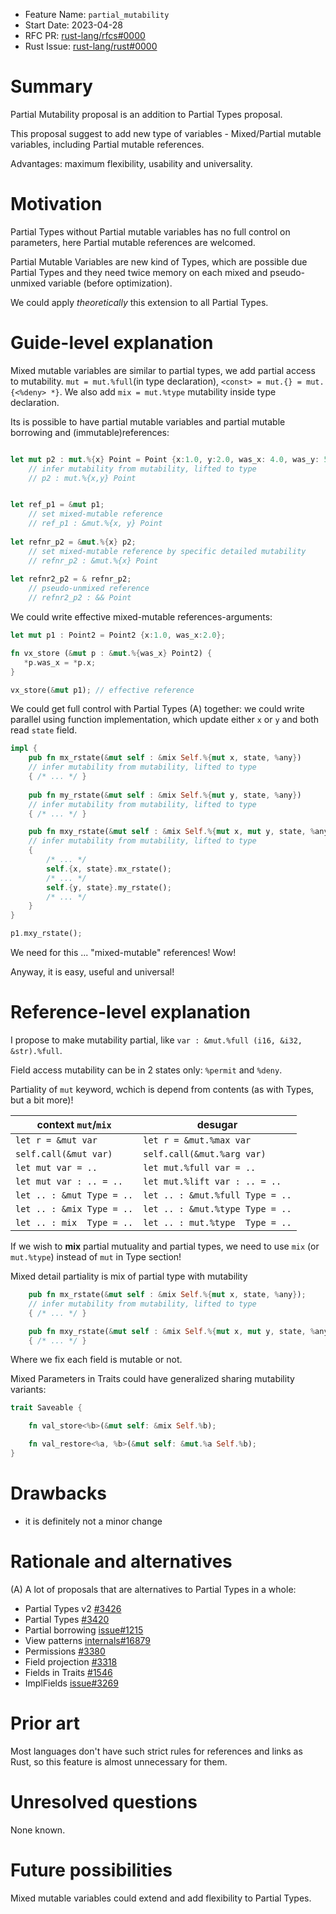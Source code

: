 - Feature Name: `partial_mutability`
- Start Date: 2023-04-28
- RFC PR: [rust-lang/rfcs#0000](https://github.com/rust-lang/rfcs/pull/0000)
- Rust Issue: [rust-lang/rust#0000](https://github.com/rust-lang/rust/issues/0000)


# Summary
[summary]: #summary

Partial Mutability proposal is an addition to Partial Types proposal.

This proposal suggest to add new type of variables - Mixed/Partial mutable variables, including Partial mutable references.

Advantages: maximum flexibility, usability and universality.


# Motivation
[motivation]: #motivation

Partial Types without Partial mutable variables has no full control on parameters, here Partial mutable references are welcomed.

Partial Mutable Variables are new kind of Types, which are possible due Partial Types and they need twice memory on each mixed and pseudo-unmixed variable (before optimization).

We could apply _theoretically_ this extension to all Partial Types.

# Guide-level explanation
[guide-level-explanation]: #guide-level-explanation

Mixed mutable variables are similar to partial types, we add partial access to mutability.
`mut = mut.%full`(in type declaration), `<const> = mut.{} = mut.{<%deny> *}`. We also add `mix = mut.%type` mutability inside type declaration.


Its is possible to have partial mutable variables and partial mutable borrowing and (immutable)references:
```rust

let mut p2 : mut.%{x} Point = Point {x:1.0, y:2.0, was_x: 4.0, was_y: 5.0, state: 12.0};
	// infer mutability from mutability, lifted to type
	// p2 : mut.%{x,y} Point


let ref_p1 = &mut p1;
	// set mixed-mutable reference
	// ref_p1 : &mut.%{x, y} Point
	
let refnr_p2 = &mut.%{x} p2;
	// set mixed-mutable reference by specific detailed mutability
	// refnr_p2 : &mut.%{x} Point
	
let refnr2_p2 = & refnr_p2;
	// pseudo-unmixed reference
	// refnr2_p2 : && Point
```

We could write effective mixed-mutable references-arguments:
```rust
let mut p1 : Point2 = Point2 {x:1.0, was_x:2.0};

fn vx_store (&mut p : &mut.%{was_x} Point2) {
   *p.was_x = *p.x;
}

vx_store(&mut p1); // effective reference
```

We could get full control with Partial Types (A) together: we could write parallel using function implementation, which update either `x` or `y` and both read `state` field.
```rust
impl {
	pub fn mx_rstate(&mut self : &mix Self.%{mut x, state, %any})
	// infer mutability from mutability, lifted to type
	{ /* ... */ }
		
	pub fn my_rstate(&mut self : &mix Self.%{mut y, state, %any})
	// infer mutability from mutability, lifted to type
	{ /* ... */ }

	pub fn mxy_rstate(&mut self : &mix Self.%{mut x, mut y, state, %any})
	// infer mutability from mutability, lifted to type
	{ 
		/* ... */
		self.{x, state}.mx_rstate();
		/* ... */
		self.{y, state}.my_rstate();
		/* ... */
	}
}

p1.mxy_rstate();
```
We need for this ... "mixed-mutable" references! Wow!

Anyway, it is easy, useful and universal!


# Reference-level explanation

I propose to make mutability partial, like `var : &mut.%full (i16, &i32, &str).%full`.

Field access mutability can be in 2 states only: `%permit` and `%deny`.

Partiality of `mut` keyword, wchich is depend from contents (as with Types, but a bit more)!


| context `mut`/`mix`       | desugar                         |
|---------------------------|---------------------------------|
| `let r = &mut var`        | `let r = &mut.%max var`         |
| `self.call(&mut var)`     | `self.call(&mut.%arg var)`      |
| `let mut var = ..`        | `let mut.%full var = ..`        |
| `let mut var : .. = ..`   | `let mut.%lift var : .. = ..`   |
| `let .. : &mut Type = ..` | `let .. : &mut.%full Type = ..` |
| `let .. : &mix Type = ..` | `let .. : &mut.%type Type = ..` |
| `let .. : mix  Type = ..` | `let .. : mut.%type  Type = ..` |

If we wish to **mix** partial mutuality and partial types, we need to use `mix` (or `mut.%type`) instead of `mut` in Type section!

Mixed detail partiality is mix of partial type with mutability
```rust
	pub fn mx_rstate(&mut self : &mix Self.%{mut x, state, %any});
	// infer mutability from mutability, lifted to type
	{ /* ... */ }

	pub fn mxy_rstate(&mut self : &mix Self.%{mut x, mut y, state, %any})
	{ /* ... */ }
```
Where we fix each field is mutable or not.


Mixed Parameters in Traits could have generalized sharing mutability variants:
```rust
trait Saveable {

    fn val_store<%b>(&mut self: &mix Self.%b);

    fn val_restore<%a, %b>(&mut self: &mut.%a Self.%b);
}
```

# Drawbacks
[drawbacks]: #drawbacks

- it is definitely not a minor change


# Rationale and alternatives
[rationale-and-alternatives]: #rationale-and-alternatives

(A) A lot of proposals that are alternatives to Partial Types in a whole:
 - Partial Types v2 [#3426](https://github.com/rust-lang/rfcs/pull/3426)
 - Partial Types [#3420](https://github.com/rust-lang/rfcs/pull/3420)
 - Partial borrowing [issue#1215](https://github.com/rust-lang/rfcs/issues/1215)
 - View patterns [internals#16879](https://internals.rust-lang.org/t/view-types-based-on-pattern-matching/16879)
 - Permissions [#3380](https://github.com/rust-lang/rfcs/pull/3380)
 - Field projection [#3318](https://github.com/rust-lang/rfcs/pull/3318)
 - Fields in Traits [#1546](https://github.com/rust-lang/rfcs/pull/1546)
 - ImplFields [issue#3269](https://github.com/rust-lang/rfcs/issues/3269)


# Prior art
[prior-art]: #prior-art

Most languages don't have such strict rules for references and links as Rust, so this feature is almost unnecessary for them.


# Unresolved questions
[unresolved-questions]: #unresolved-questions

None known.


# Future possibilities
[future-possibilities]: #future-possibilities

Mixed mutable variables could extend and add flexibility to Partial Types.

